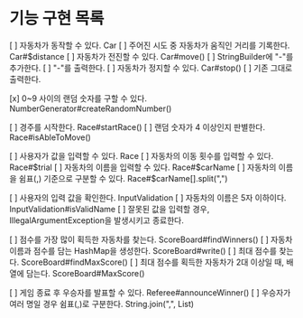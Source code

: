 # 기능 구현 목록

[ ] 자동차가 동작할 수 있다. Car
    [ ] 주어진 시도 중 자동차가 움직인 거리를 기록한다. Car#$distance
    [ ] 자동차가 전진할 수 있다. Car#move()
        [ ] StringBuilder에 "-"를 추가한다.
        [ ] "-"를 출력한다.
    [ ] 자동차가 정지할 수 있다. Car#stop()
        [ ] 기존 그대로 출력한다. 

[x] 0~9 사이의 랜덤 숫자를 구할 수 있다. NumberGenerator#createRandomNumber()

[ ] 경주를 시작한다. Race#startRace()
    [ ] 랜덤 숫자가 4 이상인지 판별한다. Race#isAbleToMove()

[ ] 사용자가 값을 입력할 수 있다. Race
    [ ] 자동차의 이동 횟수를 입력할 수 있다. Race#$trial
    [ ] 자동차의 이름을 입력할 수 있다. Race#$carName
        [ ] 자동차의 이름을 쉼표(,) 기준으로 구분할 수 있다. Race#$carName[].split(",") 

[ ] 사용자의 입력 값을 확인한다. InputValidation
    [ ] 자동차의 이름은 5자 이하이다. InputValidation#isValidName
    [ ] 잘못된 값을 입력할 경우, IllegalArgumentException을 발생시키고 종료한다.

[ ] 점수를 가장 많이 획득한 자동차를 찾는다. ScoreBoard#findWinners()
    [ ] 자동차 이름과 점수를 담는 HashMap을 생성한다. ScoreBoard#write()
    [ ] 최대 점수를 찾는다. ScoreBoard#findMaxScore()
    [ ] 최대 점수를 획득한 자동차가 2대 이상일 때, 배열에 담는다. ScoreBoard#MaxScore()

[ ] 게임 종료 후 우승자를 발표할 수 있다. Referee#announceWinner()
    [ ] 우승자가 여러 명일 경우 쉼표(,)로 구분한다. String.join(",", List)